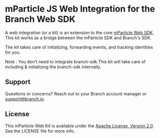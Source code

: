 # mParticle JS Web Integration for the Branch Web SDK

A web integration (or a kit) is an extension to the core [mParticle Web SDK](https://github.com/mParticle/mparticle-javascript-sdk). This kit works as a bridge between the mParticle SDK and Branch's SDK.

The kit takes care of initializing, forwarding events, and tracking identities for you.

Note : You don’t need to integrate branch-sdk.This kit will take care of including & initializing the branch-sdk internally.

## Support

Questions or concerns? Reach out to your Branch account manager or <support@branch.io>.

## License

This mParticle Web Kit is available under the [Apache License, Version 2.0](http://www.apache.org/licenses/LICENSE-2.0). See the LICENSE file for more info.
